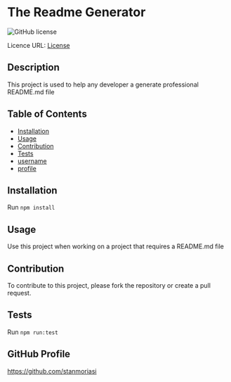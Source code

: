 # The Readme Generator
  ![GitHub license](https://img.shields.io/badge/License-GPLv2-blue.svg)

  Licence URL: [License](https://opensource.org/licenses/GPLv2)

  ## Description
  This project is used to help any developer a generate professional README.md file
  
  ## Table of Contents
  - [Installation](#installation) 
  - [Usage](#usage) 
  - [Contribution](#contribution)
  - [Tests](#tests) 
  - [username](#username)  
  - [profile](#github-profile) 

  ## Installation
  Run ```npm install```

  ## Usage
  Use this project when working on a project that requires a README.md file

  ## Contribution
  To contribute to this project, please fork the repository or create a pull request.

  ## Tests
  Run ```npm run:test```

  ## GitHub Profile
  https://github.com/stanmoriasi
